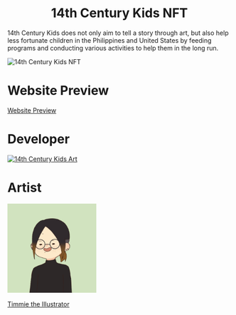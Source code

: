 <h1 align="center">14th Century Kids NFT</h1>

14th Century Kids does not only aim to tell a story through art, but also help less fortunate children in the Philippines and United States by feeding programs and conducting various activities to help them in the long run.

<img src="public/assets/materials/WBSITE MENU.png" alt="14th Century Kids NFT">

# Website Preview

<a href="https://kquirapas.github.io/14th-century-kids/" target="_blank">Website Preview</a>

# Developer
<a href="https://github.com/kquirapas/14th-century-kids/graphs/contributors">
  <img src="https://contrib.rocks/image?repo=kquirapas/14th-century-kids" alt="14th Century Kids Art"/>
</a>

# Artist

<a href="https://www.pixiv.net/en/users/61418278" target="_blank">
	<img width="200px" src="public/assets/profiles/STIMM.png" alt="Artist Avatar">
</a>

<a href="https://www.pixiv.net/en/users/61418278" target="_blank">
	<p>Timmie the Illustrator</p>
</a>
